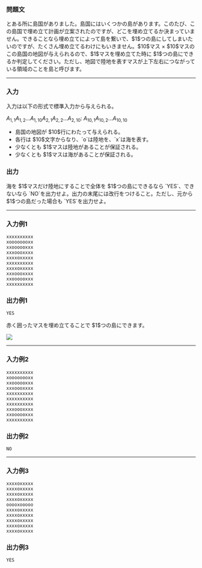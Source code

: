 
<div>

<div>

<div>

<section>

### **問題文**

<p>
とある所に島国がありました。島国にはいくつかの島があります。このたび、この島国で埋め立て計画が立案されたのですが、どこを埋め立てるか決まっていません。できることなら埋め立てによって島を繋いで、$1$つの島にしてしまいたいのですが、たくさん埋め立てるわけにもいきません。$10$マス × $10$マスのこの島国の地図が与えられるので、$1$マスを埋め立てた時に $1$つの島にできるか判定してください。ただし、地図で陸地を表すマスが上下左右につながっている領域のことを島と呼びます。

</p>

</section>

</div>

---

<div>

<div>

<section>

### **入力**

<p>
入力は以下の形式で標準入力から与えられる。
</p>

<div>

$A_{1,1}$$A_{1,2}$...$A_{1,10}$$A_{2,1}$$A_{2,2}$...$A_{2,10}$:
$A_{10,1}$$A_{10,2}$...$A_{10,10}$
</div>

<ul>

<li>
島国の地図が $10$行にわたって与えられる。
</li>

<li>
各行は $10$文字からなり、`o`は陸地を、`x`は海を表す。
</li>

<li>
少なくとも $1$マスは陸地があることが保証される。
</li>

<li>
少なくとも $1$マスは海があることが保証される。
</li>

</ul>

</section>

</div>

<div>

<section>

### **出力**

<p>
海を $1$マスだけ陸地にすることで全体を $1$つの島にできるなら `YES`、できないなら `NO`を出力せよ。出力の末尾には改行をつけること。ただし、元から $1$つの島だった場合も `YES`を出力せよ。
</p>

</section>

</div>

</div>

---

<div>

<section>

### **入力例1**

```
xxxxxxxxxx
xoooooooxx
xxoooooxxx
xxxoooxxxx
xxxxoxxxxx
xxxxxxxxxx
xxxxoxxxxx
xxxoooxxxx
xxoooooxxx
xxxxxxxxxx
```

</section>

</div>

<div>

<section>

### **出力例1**

```
YES
```

</section>

<p>
赤く囲ったマスを埋め立てることで $1$つの島にできます。
</p>

<div>

<img src="https://atcoder.jp/img/arc/031/2-1.png">

</img>

</div>

</div>

---

<div>

<section>

### **入力例2**

```
xxxxxxxxxx
xoooooooxx
xxoooooxxx
xxxoooxxxx
xxxxxxxxxx
xxxxxxxxxx
xxxxxxxxxx
xxxoooxxxx
xxoooooxxx
xxxxxxxxxx
```

</section>

</div>

<div>

<section>

### **出力例2**

```
NO
```

</section>

</div>

---

<div>

<section>

### **入力例3**

```
xxxxoxxxxx
xxxxoxxxxx
xxxxoxxxxx
xxxxoxxxxx
ooooxooooo
xxxxoxxxxx
xxxxoxxxxx
xxxxoxxxxx
xxxxoxxxxx
xxxxoxxxxx
```

</section>

</div>

<div>

<section>

### **出力例3**

```
YES
```

</section>

</div>

</div>

</div>
